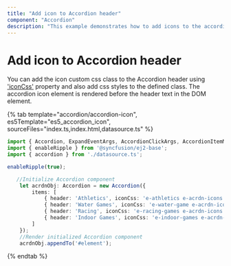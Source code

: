```yaml
---
title: "Add icon to Accordion header"
component: "Accordion"
description: "This example demonstrates how to add icons to the accordion header in the Essential JS 2 Accordion component."
---
```


# Add icon to Accordion header

You can add the icon custom css class to the Accordion header using ['iconCss'](../../api/accordion/accordionItem#iconcss) property and also add css styles to the defined class.  The accordion icon element is rendered before the header text in the DOM element.

{% tab template="accordion/accordion-icon", es5Template="es5_accordion_icon", sourceFiles="index.ts,index.html,datasource.ts" %}

```typescript
import { Accordion, ExpandEventArgs, AccordionClickArgs, AccordionItemModel } from '@syncfusion/ej2-navigations';
import { enableRipple } from '@syncfusion/ej2-base';
import { accordion } from './datasource.ts';

enableRipple(true);

   //Initialize Accordion component
    let acrdnObj: Accordion = new Accordion({
        items: [
            { header: 'Athletics', iconCss: 'e-athletics e-acrdn-icons', content: '#athletics', expanded: true },
            { header: 'Water Games', iconCss: 'e-water-game e-acrdn-icons', content: '#water_games' },
            { header: 'Racing', iconCss: 'e-racing-games e-acrdn-icons', content: '#racing_games' },
            { header: 'Indoor Games', iconCss: 'e-indoor-games e-acrdn-icons', content: '#indoor_games' }
        ]
    });
    //Render initialized Accordion component
    acrdnObj.appendTo('#element');

```

{% endtab %}
